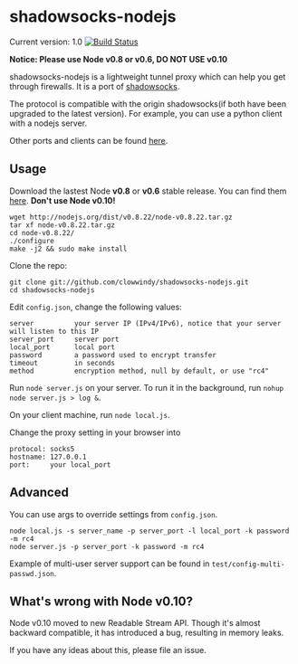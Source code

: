 shadowsocks-nodejs
===========

Current version: 1.0 [![Build Status](https://travis-ci.org/clowwindy/shadowsocks-nodejs.png)](https://travis-ci.org/clowwindy/shadowsocks-nodejs)

**Notice: Please use Node v0.8 or v0.6, DO NOT USE v0.10**

shadowsocks-nodejs is a lightweight tunnel proxy which can help you get through
 firewalls. It is a port of [shadowsocks](https://github.com/clowwindy/shadowsocks).

The protocol is compatible with the origin shadowsocks(if both have been upgraded to the
 latest version). For example, you can use a python client with a nodejs server.

Other ports and clients can be found [here](https://github.com/clowwindy/shadowsocks/wiki/Ports-and-Clients).

Usage
-----------

Download the lastest Node **v0.8** or **v0.6** stable release. You can find them [here](http://nodejs.org/dist/).
**Don't use Node v0.10!**

    wget http://nodejs.org/dist/v0.8.22/node-v0.8.22.tar.gz
    tar xf node-v0.8.22.tar.gz
    cd node-v0.8.22/
    ./configure
    make -j2 && sudo make install
    
Clone the repo:

    git clone git://github.com/clowwindy/shadowsocks-nodejs.git
    cd shadowsocks-nodejs

Edit `config.json`, change the following values:

    server          your server IP (IPv4/IPv6), notice that your server will listen to this IP
    server_port     server port
    local_port      local port
    password        a password used to encrypt transfer
    timeout         in seconds
    method          encryption method, null by default, or use "rc4"

Run `node server.js` on your server. To run it in the background, run
`nohup node server.js > log &`.

On your client machine, run `node local.js`.

Change the proxy setting in your browser into

    protocol: socks5
    hostname: 127.0.0.1
    port:     your local_port

Advanced
------------

You can use args to override settings from `config.json`.

    node local.js -s server_name -p server_port -l local_port -k password -m rc4
    node server.js -p server_port -k password -m rc4

Example of multi-user server support can be found in `test/config-multi-passwd.json`.

What's wrong with Node v0.10?
-----------------------------
Node v0.10 moved to new Readable Stream API. Though it's almost backward compatible, it has introduced a bug, resulting in
memory leaks.

If you have any ideas about this, please file an issue.
